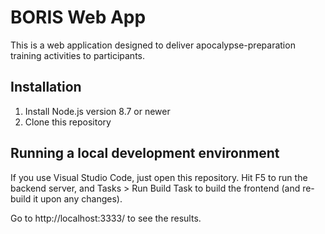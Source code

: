 BORIS Web App
=============

This is a web application designed to deliver apocalypse-preparation training
activities to participants.

Installation
------------

1. Install Node.js version 8.7 or newer
1. Clone this repository


Running a local development environment
---------------------------------------

If you use Visual Studio Code, just open this repository. Hit F5 to run the backend server,
and Tasks > Run Build Task to build the frontend (and re-build it upon any changes).

Go to http://localhost:3333/ to see the results.
